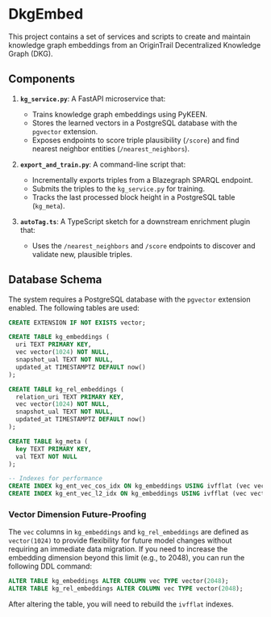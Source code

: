 # DkgEmbed

This project contains a set of services and scripts to create and maintain knowledge graph embeddings from an OriginTrail Decentralized Knowledge Graph (DKG).

## Components

1.  **`kg_service.py`**: A FastAPI microservice that:
    *   Trains knowledge graph embeddings using PyKEEN.
    *   Stores the learned vectors in a PostgreSQL database with the `pgvector` extension.
    *   Exposes endpoints to score triple plausibility (`/score`) and find nearest neighbor entities (`/nearest_neighbors`).

2.  **`export_and_train.py`**: A command-line script that:
    *   Incrementally exports triples from a Blazegraph SPARQL endpoint.
    *   Submits the triples to the `kg_service.py` for training.
    *   Tracks the last processed block height in a PostgreSQL table (`kg_meta`).

3.  **`autoTag.ts`**: A TypeScript sketch for a downstream enrichment plugin that:
    *   Uses the `/nearest_neighbors` and `/score` endpoints to discover and validate new, plausible triples.

## Database Schema

The system requires a PostgreSQL database with the `pgvector` extension enabled. The following tables are used:

```sql
CREATE EXTENSION IF NOT EXISTS vector;

CREATE TABLE kg_embeddings (
  uri TEXT PRIMARY KEY,
  vec vector(1024) NOT NULL,
  snapshot_ual TEXT NOT NULL,
  updated_at TIMESTAMPTZ DEFAULT now()
);

CREATE TABLE kg_rel_embeddings (
  relation_uri TEXT PRIMARY KEY,
  vec vector(1024) NOT NULL,
  snapshot_ual TEXT NOT NULL,
  updated_at TIMESTAMPTZ DEFAULT now()
);

CREATE TABLE kg_meta (
  key TEXT PRIMARY KEY,
  val TEXT NOT NULL
);

-- Indexes for performance
CREATE INDEX kg_ent_vec_cos_idx ON kg_embeddings USING ivfflat (vec vector_cosine_ops) WITH (lists = 100);
CREATE INDEX kg_ent_vec_l2_idx ON kg_embeddings USING ivfflat (vec vector_l2_ops) WITH (lists = 100);
```

### Vector Dimension Future-Proofing

The `vec` columns in `kg_embeddings` and `kg_rel_embeddings` are defined as `vector(1024)` to provide flexibility for future model changes without requiring an immediate data migration. If you need to increase the embedding dimension beyond this limit (e.g., to 2048), you can run the following DDL command:

```sql
ALTER TABLE kg_embeddings ALTER COLUMN vec TYPE vector(2048);
ALTER TABLE kg_rel_embeddings ALTER COLUMN vec TYPE vector(2048);
```

After altering the table, you will need to rebuild the `ivfflat` indexes.